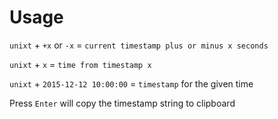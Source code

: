 # Usage

`unixt` + `+x` or `-x` = `current timestamp plus or minus x seconds`

`unixt` + `x` = `time from timestamp x`

`unixt` + `2015-12-12 10:00:00` = `timestamp` for the given time

Press `Enter` will copy the timestamp string to clipboard







